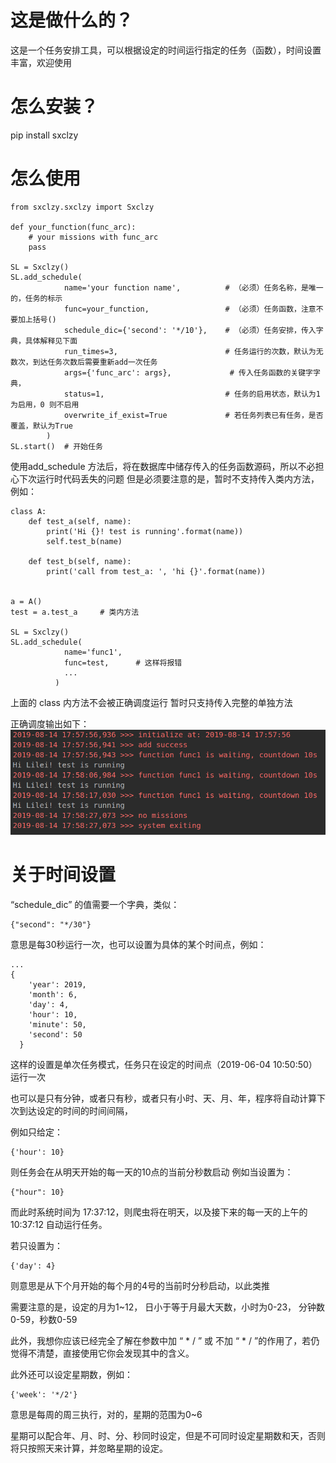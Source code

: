 这是做什么的？
=======================
这是一个任务安排工具，可以根据设定的时间运行指定的任务（函数），时间设置丰富，欢迎使用

怎么安装？
=========
pip install sxclzy

怎么使用
=========
```
from sxclzy.sxclzy import Sxclzy

def your_function(func_arc):
    # your missions with func_arc
    pass

SL = Sxclzy()
SL.add_schedule(
            name='your function name',          # （必须）任务名称，是唯一的，任务的标示
            func=your_function,                 # （必须）任务函数，注意不要加上括号()
            schedule_dic={'second': '*/10'},    # （必须）任务安排，传入字典，具体解释见下面
            run_times=3,                        # 任务运行的次数，默认为无数次，到达任务次数后需要重新add一次任务
            args={'func_arc': args},             # 传入任务函数的关键字字典，
            status=1,                           # 任务的启用状态，默认为1为启用，0 则不启用
            overwrite_if_exist=True             # 若任务列表已有任务，是否覆盖，默认为True
        )
SL.start()  # 开始任务
```

使用add_schedule 方法后，将在数据库中储存传入的任务函数源码，所以不必担心下次运行时代码丢失的问题
但是必须要注意的是，暂时不支持传入类内方法，例如：
```
class A:
    def test_a(self, name):
        print('Hi {}! test is running'.format(name))
        self.test_b(name)

    def test_b(self, name):
        print('call from test_a: ', 'hi {}'.format(name))


a = A()
test = a.test_a     # 类内方法

SL = Sxclzy()
SL.add_schedule(
            name='func1',
            func=test,      # 这样将报错
            ...
          )
```

上面的 class 内方法不会被正确调度运行
暂时只支持传入完整的单独方法

正确调度输出如下：
![Image text](https://github.com/GuardianGH/sxclzy/blob/master/images/2019-08-14%2017-59-16.png)


关于时间设置
============
“schedule_dic” 的值需要一个字典，类似：
```
{"second": "*/30"}
```
意思是每30秒运行一次，也可以设置为具体的某个时间点，例如：
```
...
{
    'year': 2019,
    'month': 6,
    'day': 4,
    'hour': 10,
    'minute': 50,
    'second': 50
  }
```

这样的设置是单次任务模式，任务只在设定的时间点（2019-06-04 10:50:50）运行一次

也可以是只有分钟，或者只有秒，或者只有小时、天、月、年，程序将自动计算下次到达设定的时间的时间间隔，

例如只给定：
```
{'hour': 10}
```
则任务会在从明天开始的每一天的10点的当前分秒数启动
例如当设置为：
```
{"hour": 10}
```
而此时系统时间为 17:37:12，则爬虫将在明天，以及接下来的每一天的上午的 10:37:12 自动运行任务。

若只设置为：
```
{'day': 4}
```
则意思是从下个月开始的每个月的4号的当前时分秒启动，以此类推

需要注意的是，设定的月为1~12， 日小于等于月最大天数，小时为0-23， 分钟数0-59，秒数0-59

此外，我想你应该已经完全了解在参数中加 “ * / ” 或 不加 “ * / ”的作用了，若仍觉得不清楚，直接使用它你会发现其中的含义。

此外还可以设定星期数，例如：
```
{'week': '*/2'}
```
意思是每周的周三执行，对的，星期的范围为0~6

星期可以配合年、月、时、分、秒同时设定，但是不可同时设定星期数和天，否则将只按照天来计算，并忽略星期的设定。

